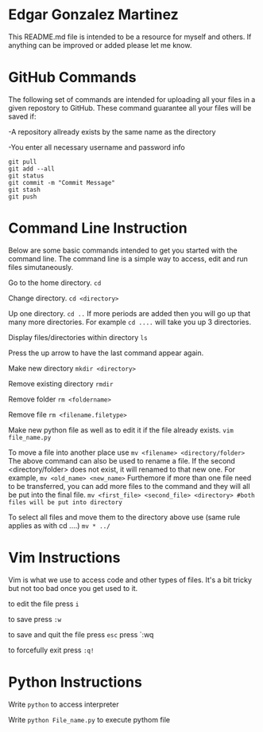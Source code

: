 # Edgar Gonzalez Martinez
This README.md file is intended to be a resource for myself and others. If anything can be improved or added please let me know.

# GitHub Commands
The following set of commands are intended for uploading all your files in a given repostory to GitHub. These command guarantee all your files will be saved if:

-A repository allready exists by the same name as the directory

-You enter all necessary username and password info

```
git pull
git add --all
git status
git commit -m "Commit Message"
git stash
git push
```




# Command Line Instruction
Below are some basic commands intended to get you started with the command line. The command line is a simple way to access, edit and run files simutaneously. 

Go to the home directory.
```cd```

Change directory.
```cd <directory>```

Up one directory. 
```cd ..```
If more periods are added then you will go up that many more directories. For example ```cd ....``` will take you up 3 directories. 

Display files/directories within directory
```ls```

Press the up arrow to have the last command appear again. 

Make new directory
```mkdir <directory>```

Remove existing directory 
```rmdir```

Remove folder
```rm <foldername>```

Remove file
```rm <filename.filetype>```

Make new python file as well as to edit it if the file already exists.
```vim file_name.py```

To move a file into another place use 
```mv <filename> <directory/folder>```
The above command can also be used to rename a file. If the second <directory/folder> does not exist, it will renamed to that new one. For example, 
```mv <old_name> <new_name>```
Furthemore if more than one file need to be transferred, you can add more files to the command and they will all be put into the final file. 
```mv <first_file> <second_file> <directory> #both files will be put into directory```

To select all files and move them to the directory above use (same rule applies as with cd ....)
```mv * ../```


# Vim Instructions
Vim is what we use to access code and other types of files. It's a bit tricky but not too bad once you get used to it.

to edit the file press `i`

to save press `:w`

to save and quit the file press `esc` press `:wq

to forcefully exit press
```:q!```



# Python Instructions

Write `python` to access interpreter

Write `python File_name.py` to execute pythom file 


